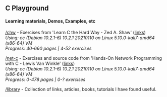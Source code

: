 ## C Playground 
#### Learning materials, Demos, Examples, etc

[/chw](/chw) - Exercises from 'Learn C the Hard Way - Zed A. Shaw' ([links](/library/links.md))  
*Using: cc (Debian 10.2.1-6) 10.2.1 20210110 on Linux 5.10.0-kali7-amd64 (x86-64) VM*  
*Progress: 40-660 pages | 4-52 exercises*

[/net-c](/net-c) - Exercises and source code from 'Hands-On Network Programming with C - Lewis Van Winkle' ([links](/library/links.md))  
*Using: cc (Debian 10.2.1-6) 10.2.1 20210110 on Linux 5.10.0-kali7-amd64 (x86-64) VM*  
*Progress: 0-478 pages | 0-? exercises*

[/library](/library) - Collection of links, articles, books, tutorials I have found useful.
